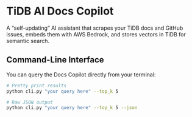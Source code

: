 # TiDB AI Docs Copilot

A “self-updating” AI assistant that scrapes your TiDB docs and GitHub issues, embeds them with AWS Bedrock, and stores vectors in TiDB for semantic search.

## Command-Line Interface

You can query the Docs Copilot directly from your terminal:

```bash
# Pretty print results
python cli.py "your query here" --top_k 5

# Raw JSON output
python cli.py "your query here" --top_k 5 --json
```
